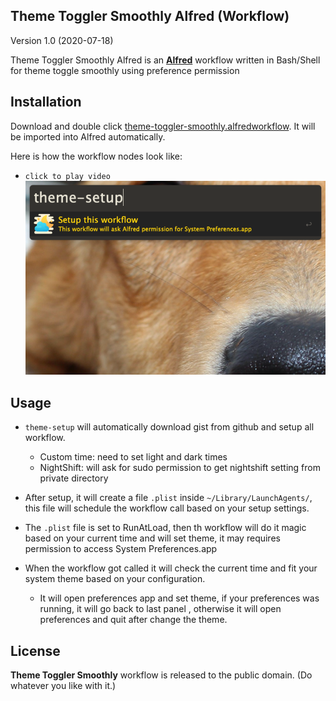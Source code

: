 ## Theme Toggler Smoothly Alfred (Workflow) ##
Version 1.0 (2020-07-18)

Theme Toggler Smoothly Alfred is an **[Alfred](http://www.alfredapp.com)** workflow written in Bash/Shell for theme toggle smoothly using preference permission

## Installation ##
Download and double click [theme-toggler-smoothly.alfredworkflow](theme-toggler-smoothly.alfredworkflow). It will be imported into Alfred automatically.

Here is how the workflow nodes look like:

* `click to play video`
[![setup custom](2020-07-18_21-14-12.png)](theme-toggler-smoothly.mp4)

## Usage ##
* `theme-setup` will automatically download gist from github and setup all workflow.
    * Custom time: need to set light and dark times
    * NightShift: will ask for sudo permission to get nightshift setting from private directory

* After setup, it will create a file `.plist` inside `~/Library/LaunchAgents/`, this file will schedule the workflow call based on your setup settings.

* The `.plist` file is set to RunAtLoad, then th workflow will do it magic based on your current time and will set theme, it may requires permission to access System Preferences.app

* When the workflow got called it will check the current time and fit your system theme based on your configuration.
    * It will open preferences app and set theme, if your preferences was running, it will go back to last panel , otherwise it will open preferences and quit after change the theme.

## License ##
**Theme Toggler Smoothly** workflow is released to the public domain. (Do whatever you like with it.)
